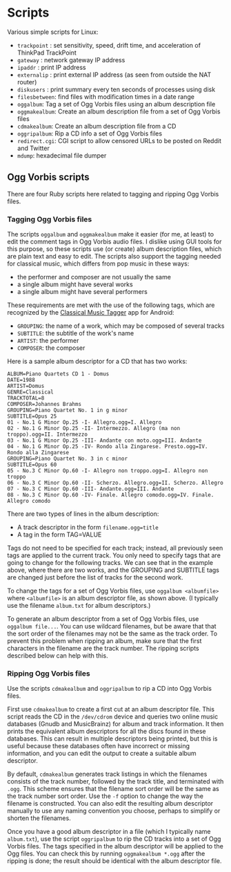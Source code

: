 # Scripts

Various simple scripts for Linux:

* `trackpoint` : set sensitivity, speed, drift time, and acceleration of ThinkPad TrackPoint
* `gateway` : network gateway IP address
* `ipaddr` : print IP address
* `externalip` : print external IP address (as seen from outside the NAT router)
* `diskusers` : print summary every ten seconds of processes using disk
* `filesbetween`: find files with modification times in a date range
* `oggalbum`: Tag a set of Ogg Vorbis files using an album description file
* `oggmakealbum`: Create an album description file from a set of Ogg Vorbis files
* `cdmakealbum`: Create an album description file from a CD
* `oggripalbum`: Rip a CD info a set of Ogg Vorbis files
* `redirect.cgi`: CGI script to allow censored URLs to be posted on Reddit and Twitter
* `mdump`: hexadecimal file dumper

## Ogg Vorbis scripts

There are four Ruby scripts here related to tagging and ripping Ogg Vorbis files.

### Tagging Ogg Vorbis files

The scripts `oggalbum` and `oggmakealbum` make it easier (for me, at least)
to edit the comment tags in Ogg Vorbis audio files.  I dislike using GUI tools for
this purpose, so these scripts use (or create) album description files, which
are plain text and easy to edit.  The scripts also support the tagging needed
for classical music, which differs from pop music in these ways:

* the performer and composer are not usually the same
* a single album might have several works
* a single album might have several performers

These requirements are met with the use of the following tags, which
are recognized by the [Classical Music Tagger](https://gitlab.com/AndreasK/classical-music-tagger)
app for Android:

* `GROUPING`: the name of a work, which may be composed of several tracks
* `SUBTITLE`: the subtitle of the work's name
* `ARTIST`: the performer
* `COMPOSER`: the composer

Here is a sample album descriptor for a CD that has two works:

```
ALBUM=Piano Quartets CD 1 - Domus
DATE=1988
ARTIST=Domus
GENRE=Classical
TRACKTOTAL=8
COMPOSER=Johannes Brahms
GROUPING=Piano Quartet No. 1 in g minor
SUBTITLE=Opus 25
01 - No.1 G Minor Op.25 -I- Allegro.ogg=I. Allegro
02 - No.1 G Minor Op.25 -II- Intermezzo. Allegro (ma non troppo).ogg=II. Intermezzo
03 - No.1 G Minor Op.25 -III- Andante con moto.ogg=III. Andante
04 - No.1 G Minor Op.25 -IV- Rondo alla Zingarese. Presto.ogg=IV. Rondo alla Zingarese
GROUPING=Piano Quartet No. 3 in c minor
SUBTITLE=Opus 60
05 - No.3 C Minor Op.60 -I- Allegro non troppo.ogg=I. Allegro non troppo
06 - No.3 C Minor Op.60 -II- Scherzo. Allegro.ogg=II. Scherzo. Allegro
07 - No.3 C Minor Op.60 -III- Andante.ogg=III. Andante
08 - No.3 C Minor Op.60 -IV- Finale. Allegro comodo.ogg=IV. Finale. Allegro comodo
```
There are two types of lines in the album description:

* A track descriptor in the form `filename.ogg=title`
* A tag in the form TAG=VALUE

Tags do not need to be specified for each track; instead, all previously seen
tags are applied to the current track.  You only need to specify tags that
are going to change for the following tracks.  We can see that in the example
above, where there are two works, and the GROUPING and SUBTITLE tags are changed
just before the list of tracks for the second work.

To change the tags for a set of Ogg Vorbis files, use `oggalbum <albumfile>`
where `<albumfile>` is an album descriptor file, as shown above.
(I typically use the filename `album.txt` for album descriptors.)

To generate an album descriptor from a set of Ogg Vorbis files, use
`oggalbum file...`.  You can use wildcard filenames, but be aware that
that the sort order of the filenames may not be the same as the track
order.  To prevent this problem when ripping an album, make sure that the first
characters in the filename are the track number.  The ripping scripts
described below can help with this.

### Ripping Ogg Vorbis files

Use the scripts `cdmakealbum` and `oggripalbum` to rip a CD into Ogg Vorbis files.

First use `cdmakealbum` to create a first cut at an album descriptor file.
This script reads the CD in the `/dev/cdrom` device and queries two online music
databases (Gnudb and MusicBrainz) for album and track information.  It then
prints the equivalent album descriptors for all the discs found in these
databases.  This can result in multiple descriptors being printed, but this is useful
because these databases often have incorrect or missing information, and
you can edit the output to create a suitable album descriptor.

By default, `cdmakealbum` generates track listings in which the
filenames consists of the track number, followed by the track title,
and terminated with `.ogg`.  This scheme ensures that the filename
sort order will be the same as the track number sort order. Use the
`-f` option to change the way the filename is constructed.
You can also edit the resulting album descriptor manually
to use any naming convention you choose, perhaps to simplify
or shorten the filenames.

Once you have a good album descriptor in a file (which I typically
name `album.txt`), use the script `oggripalbum` to rip the CD tracks
into a set of Ogg Vorbis files.  The tags specified in the album
descriptor will be applied to the Ogg files.  You can check
this by running `oggmakealbum *.ogg` after the ripping is done;
the result should be identical with the album descriptor file.
